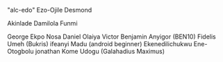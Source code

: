
"alc-edo"
Ezo-Ojile Desmond

Akinlade Damilola
Funmi

George Ekpo
Nosa Daniel
Olaiya Victor
Benjamin Anyigor (BEN10)
Fidelis Umeh (Bukris)
ifeanyi Madu (android beginner)
Ekenedilichukwu Ene-Otogbolu
jonathan
Kome Udogu (Galahadius Maximus)
